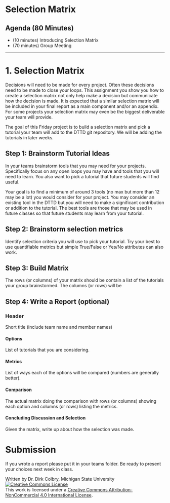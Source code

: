 # Selection Matrix



## Agenda (80 Minutes)

- (10 minutes) Introducing Selection Matrix
- (70 minutes) Group Meeting


---

# 1. Selection Matrix

Decisions will need to be made for every project.  Often these decisions need to be made to close your loops.  This assignment you show you how to create a selection matrix not only help make a decision but communicate how the decision is made.  It is expected that a similar selection matrix will be included in your final report as a main component and/or an appendix.   For some projects your selection matrix may even be the biggest deliverable your team will provide.  

The goal of this Friday project is to build a selection matrix and pick a tutorial your team will add to the DTTD git repository.  We will be adding the tutorials in later weeks. 

## Step 1: Brainstorm Tutorial Ideas

In your teams brainstorm tools that you may need for your projects.  Specifically focus on any open loops you may have and tools that you will need to learn. You also want to pick a tutorial that future students will find useful. 

Your goal is to find a minimum of around 3 tools (no max but more than 12 may be a lot) you would consider for your project.  You may consider an existing tool in the DTTD but you will need to make a significant contribution or addition to the tutorial. The best tools are those that may be used in future classes so that future students may learn from your tutorial. 


## Step 2: Brainstorm selection metrics

Identify selection criteria you will use to pick your tutorial.  Try your best to use quantifiable metrics but simple True/False or Yes/No attributes can also work.  

## Step 3: Build Matrix

The rows (or columns) of your matrix should be contain a list of the tutorials your group brainstormed. The columns (or rows) will be 

## Step 4: Write a Report (optional)

### Header
Short title (include team name and member names)  

#### Options
List of tutorials that you are considering. 

#### Metrics 
List of ways each of the options will be compared (numbers are generally better). 

#### Comparison
The actual matrix doing the comparison with rows (or columns) showing each option and columns (or rows) listing the metrics.  

#### Concluding Discussion and Selection
Given the matrix, write up about how the selection was made. 


# Submission

If you wrote a report please put it in your teams folder. Be ready to present your choices next week in class.

Written by Dr. Dirk Colbry, Michigan State University
<a rel="license" href="http://creativecommons.org/licenses/by-nc/4.0/"><img alt="Creative Commons License" style="border-width:0" src="https://i.creativecommons.org/l/by-nc/4.0/88x31.png" /></a><br />This work is licensed under a <a rel="license" href="http://creativecommons.org/licenses/by-nc/4.0/">Creative Commons Attribution-NonCommercial 4.0 International License</a>.
